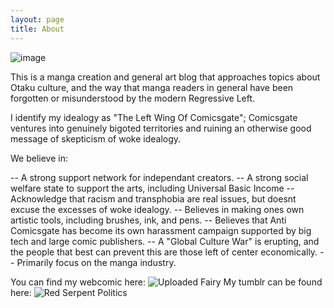 ```yaml
---
layout: page
title: About
---
```

![image](https://raw.githubusercontent.com/LWFlouisa/RedSerpentPolitics/main/images/siferanitoka.png)

This is a manga creation and general art blog that approaches topics about Otaku culture, and the way that manga readers in general have been forgotten or misunderstood by the modern Regressive Left.

I identify my idealogy as "The Left Wing Of Comicsgate"; Comicsgate ventures into genuinely bigoted territories and ruining an otherwise good message of skepticism of woke idealogy.

We believe in:

-- A strong support network for independant creators.
-- A strong social welfare state to support the arts, including Universal Basic Income
-- Acknowledge that racism and transphobia are real issues, but doesnt excuse the excesses of woke idealogy.
-- Believes in making ones own artistic tools, including brushes, ink, and pens.
-- Believes that Anti Comicsgate has become its own harassment campaign supported by big tech and large comic publishers.
-- A "Global Culture War" is erupting, and the people that best can prevent this are those left of center economically.
-- Primarily focus on the manga industry.

You can find my webcomic here: ![Uploaded Fairy](https://lwflouisa.github.io/UploadedFairy)
My tumblr can be found here: ![Red Serpent Politics](https://lwflouisa.github.io/RedSerpentPolitics/)
